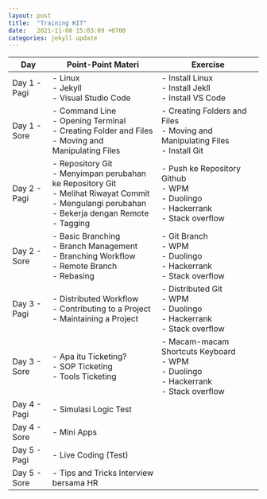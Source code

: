 ```yaml
---
layout: post
title:  "Training KIT"
date:   2021-11-08 15:03:09 +0700
categories: jekyll update
---
```

| Day          | Point-Point Materi                                                                                                                                              | Exercise                                                                                         |
| ------------ | --------------------------------------------------------------------------------------------------------------------------------------------------------------- | ------------------------------------------------------------------------------------------------ |
| Day 1 - Pagi | \- Linux<br>\- Jekyll<br>\- Visual Studio Code                                                                                                                  | \- Install Linux<br>\- Install Jekll<br>\- Install VS Code                                       |
| Day 1 - Sore | \- Command Line<br>\- Opening Terminal<br>\- Creating Folder and Files<br>\- Moving and Manipulating Files                                                      | \- Creating Folders and Files<br>\- Moving and Manipulating Files<br>\- Install Git<br>          |
| Day 2 - Pagi | \- Repository Git<br>\- Menyimpan perubahan ke Repository Git<br>\- Melihat Riwayat Commit<br>\- Mengulangi perubahan<br>\- Bekerja dengan Remote<br>\- Tagging | \- Push ke Repository Github<br>\- WPM<br>\- Duolingo<br>\- Hackerrank<br>\- Stack overflow      |
| Day 2 - Sore | \- Basic Branching<br>\- Branch Management<br>\- Branching Workflow<br>\- Remote Branch<br>\- Rebasing                                                          | \- Git Branch<br>\- WPM<br>\- Duolingo<br>\- Hackerrank<br>\- Stack overflow                     |
| Day 3 - Pagi | \- Distributed Workflow<br>\- Contributing to a Project<br>\- Maintaining a Project                                                                             | \- Distributed Git<br>\- WPM<br>\- Duolingo<br>\- Hackerrank<br>\- Stack overflow                |
| Day 3 - Sore | \- Apa itu Ticketing?<br>\- SOP Ticketing<br>\- Tools Ticketing                                                                                                 | \- Macam-macam Shortcuts Keyboard<br>\- WPM<br>\- Duolingo<br>\- Hackerrank<br>\- Stack overflow |
| Day 4 - Pagi | \- Simulasi Logic Test                                                                                                                                          |                                                                                                  |
| Day 4 - Sore | \- Mini Apps                                                                                                                                                    |                                                                                                  |
| Day 5 - Pagi | \- Live Coding (Test)                                                                                                                                           |                                                                                                  |
| Day 5 - Sore | \- Tips and Tricks Interview bersama HR                                                                                                                         |